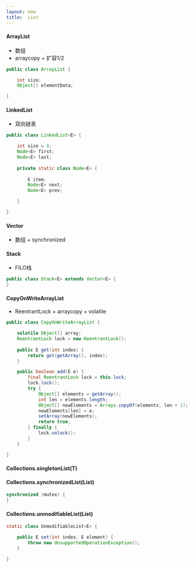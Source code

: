```yaml
---
layout: new
title:  List
---
```


#### ArrayList

* 数组
* arraycopy + 扩容1/2

```java
public class ArrayList {

    int size;
    Object[] elementData;

}
```

#### LinkedList

* 双向链表

```java
public class LinkedList<E> {

    int size = 0;
    Node<E> first;
    Node<E> last;
    
    private static class Node<E> {
    
        E item;
        Node<E> next;
        Node<E> prev;

    }

}
```

#### Vector

* 数组 + synchronized

#### Stack

* FILO栈

```java
public class Stack<E> extends Vector<E> {
}
```

#### CopyOnWriteArrayList

* ReentrantLock + arraycopy + volatile

```java
public class CopyOnWriteArrayList {

    volatile Object[] array;
    ReentrantLock lock = new ReentrantLock();
    
    public E get(int index) {
        return get(getArray(), index);
    }

    public boolean add(E e) {
        final ReentrantLock lock = this.lock;
        lock.lock();
        try {
            Object[] elements = getArray();
            int len = elements.length;
            Object[] newElements = Arrays.copyOf(elements, len + 1);
            newElements[len] = e;
            setArray(newElements);
            return true;
        } finally {
            lock.unlock();
        }
    }

}
```

#### Collections.singletonList(T)

#### Collections.synchronizedList(List)

```java
synchronized (mutex) {
}
```

#### Collections.unmodifiableList(List)

```java
static class UnmodifiableList<E> {

    public E set(int index, E element) {
        throw new UnsupportedOperationException();
    }

}
```
